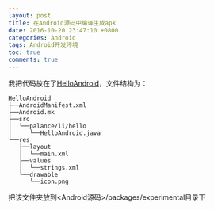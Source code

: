 ```yaml
---
layout: post
title: 在Android源码中编译生成apk
date: 2016-10-20 23:47:10 +0800
categories: Android
tags: Android开发环境
toc: true
comments: true
---
```

我把代码放在了[HelloAndroid](https://github.com/palanceli/blog/tree/master/source/_drafts/2016/1020HelloAndroid/HelloAndroid)，文件结构为：
```
HelloAndroid
├──AndroidManifest.xml
├──Android.mk
├──src
│  └──palance/li/hello
│     └──HelloAndroid.java
└──res
   ├──layout
   │  └──main.xml
   ├──values
   │  └──strings.xml
   └──drawable
      └──icon.png
```
<!-- more -->
把该文件夹放到<Android源码>/packages/experimental目录下